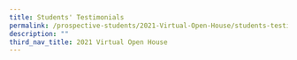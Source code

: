```yaml
---
title: Students' Testimonials
permalink: /prospective-students/2021-Virtual-Open-House/students-testimonials/
description: ""
third_nav_title: 2021 Virtual Open House
---
```


